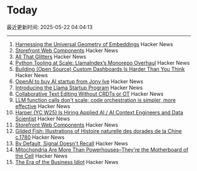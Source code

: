 # Today

最近更新时间: 2025-05-22 04:04:13

--- 
1. [Harnessing the Universal Geometry of Embeddings](https://arxiv.org/abs/2505.12540) Hacker News
2. [Storefront Web Components](https://shopify.dev/docs/api/storefront-web-components) Hacker News
3. [All That Glitters](https://magazine.atavist.com/all-that-glitters-jona-rechnitz-lawsuit-jadelle-jewelry-coba-ethereummax-mayweather/) Hacker News
4. [Python Tooling at Scale: LlamaIndex’s Monorepo Overhaul](https://www.llamaindex.ai/blog/python-tooling-at-scale-llamaindex-s-monorepo-overhaul) Hacker News
5. [Building (Open Source) Custom Dashboards Is Harder Than You Think](https://langfuse.com/blog/2025-05-21-customizable-dashboards) Hacker News
6. [OpenAI to buy AI startup from Jony Ive](https://www.bloomberg.com/news/articles/2025-05-21/openai-to-buy-apple-veteran-jony-ive-s-ai-device-startup-in-6-5-billion-deal) Hacker News
7. [Introducing the Llama Startup Program](https://ai.meta.com/blog/llama-startup-program/?_fb_noscript=1) Hacker News
8. [Collaborative Text Editing Without CRDTs or OT](https://mattweidner.com/2025/05/21/text-without-crdts.html) Hacker News
9. [LLM function calls don't scale; code orchestration is simpler, more effective](https://jngiam.bearblog.dev/mcp-large-data/) Hacker News
10. [Harper (YC W25) Is Hiring Applied AI / AI Context Engineers and Data Scientist](https://www.ycombinator.com/companies/harper/jobs) Hacker News
11. [Storefront Web Components](https://webcomponents.shopify.dev/) Hacker News
12. [Gilded Fish: Illustrations of Histoire naturelle des dorades de la Chine c.1780](https://publicdomainreview.org/collection/chinese-fishes/) Hacker News
13. [By Default, Signal Doesn't Recall](https://signal.org/blog/signal-doesnt-recall/) Hacker News
14. [Mitochondria Are More Than Powerhouses–They're the Motherboard of the Cell](https://www.scientificamerican.com/article/why-mitochondria-are-more-like-a-motherboard-than-the-powerhouse-of-the-cell/) Hacker News
15. [The Era of the Business Idiot](https://www.wheresyoured.at/the-era-of-the-business-idiot/) Hacker News
